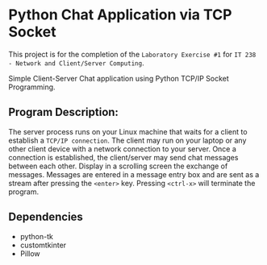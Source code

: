 # Python Chat Application via TCP Socket
This project is for the completion of the `Laboratory Exercise #1` for `IT 238 - Network and Client/Server Computing`.   

Simple Client-Server Chat application using Python TCP/IP Socket Programming.

## Program Description: 
The server process runs on your Linux machine that waits for a client to establish a `TCP/IP connection`. The client may run on your laptop or any other client device with a network connection to your server. Once a connection is established, the client/server may send chat messages between each other. Display in a scrolling screen the exchange of messages. Messages are entered in a message entry box and are sent as a stream after pressing the `<enter>` key. Pressing `<ctrl-x>` will terminate the program.


## Dependencies
* python-tk
* customtkinter
* Pillow
